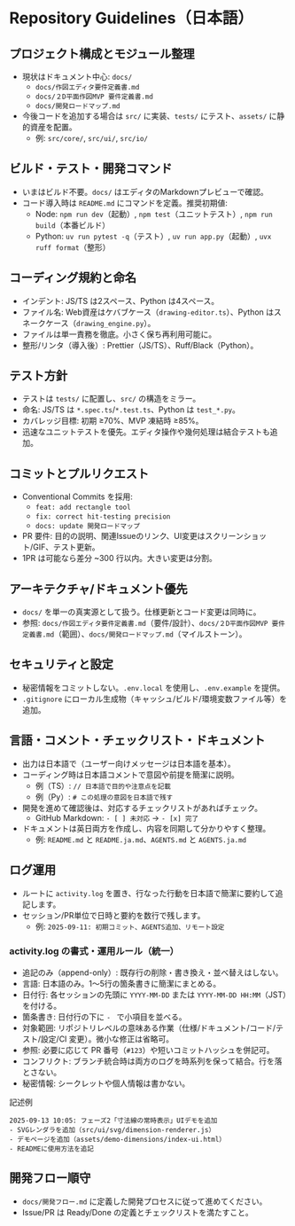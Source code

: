 # Repository Guidelines（日本語）

## プロジェクト構成とモジュール整理
- 現状はドキュメント中心: `docs/`
  - `docs/作図エディタ要件定義書.md`
  - `docs/２D平面作図MVP 要件定義書.md`
  - `docs/開発ロードマップ.md`
- 今後コードを追加する場合は `src/` に実装、`tests/` にテスト、`assets/` に静的資産を配置。
  - 例: `src/core/`, `src/ui/`, `src/io/`

## ビルド・テスト・開発コマンド
- いまはビルド不要。`docs/` はエディタのMarkdownプレビューで確認。
- コード導入時は `README.md` にコマンドを定義。推奨初期値:
  - Node: `npm run dev`（起動）, `npm test`（ユニットテスト）, `npm run build`（本番ビルド）
  - Python: `uv run pytest -q`（テスト）, `uv run app.py`（起動）, `uvx ruff format`（整形）

## コーディング規約と命名
- インデント: JS/TS は2スペース、Python は4スペース。
- ファイル名: Web資産はケバブケース（`drawing-editor.ts`）、Python はスネークケース（`drawing_engine.py`）。
- ファイルは単一責務を徹底。小さく保ち再利用可能に。
- 整形/リンタ（導入後）: Prettier（JS/TS）、Ruff/Black（Python）。

## テスト方針
- テストは `tests/` に配置し、`src/` の構造をミラー。
- 命名: JS/TS は `*.spec.ts`/`*.test.ts`、Python は `test_*.py`。
- カバレッジ目標: 初期 ≥70%、MVP 凍結時 ≥85%。
- 迅速なユニットテストを優先。エディタ操作や幾何処理は結合テストも追加。

## コミットとプルリクエスト
- Conventional Commits を採用:
  - `feat: add rectangle tool`
  - `fix: correct hit-testing precision`
  - `docs: update 開発ロードマップ`
- PR 要件: 目的の説明、関連Issueのリンク、UI変更はスクリーンショット/GIF、テスト更新。
- 1PR は可能なら差分 ~300 行以内。大きい変更は分割。

## アーキテクチャ/ドキュメント優先
- `docs/` を単一の真実源として扱う。仕様更新とコード変更は同時に。
- 参照: `docs/作図エディタ要件定義書.md`（要件/設計）、`docs/２D平面作図MVP 要件定義書.md`（範囲）、`docs/開発ロードマップ.md`（マイルストーン）。

## セキュリティと設定
- 秘密情報をコミットしない。`.env.local` を使用し、`.env.example` を提供。
- `.gitignore` にローカル生成物（キャッシュ/ビルド/環境変数ファイル等）を追加。

## 言語・コメント・チェックリスト・ドキュメント
- 出力は日本語で（ユーザー向けメッセージは日本語を基本）。
- コーディング時は日本語コメントで意図や前提を簡潔に説明。
  - 例（TS）: `// 日本語で目的や注意点を記載`
  - 例（Py）: `# この処理の意図を日本語で残す`
- 開発を進めて確認後は、対応するチェックリストがあればチェック。
  - GitHub Markdown: `- [ ] 未対応` → `- [x] 完了`
- ドキュメントは英日両方を作成し、内容を同期して分かりやすく整理。
  - 例: `README.md` と `README.ja.md`、`AGENTS.md` と `AGENTS.ja.md`

## ログ運用
- ルートに `activity.log` を置き、行なった行動を日本語で簡潔に要約して追記します。
- セッション/PR単位で日時と要約を数行で残します。
  - 例: `2025-09-11: 初期コミット、AGENTS追加、リモート設定`

### activity.log の書式・運用ルール（統一）
- 追記のみ（append-only）: 既存行の削除・書き換え・並べ替えはしない。
- 言語: 日本語のみ。1〜5行の箇条書きに簡潔にまとめる。
- 日付行: 各セッションの先頭に `YYYY-MM-DD` または `YYYY-MM-DD HH:MM`（JST）を付ける。
- 箇条書き: 日付行の下に `- ` で小項目を並べる。
- 対象範囲: リポジトリレベルの意味ある作業（仕様/ドキュメント/コード/テスト/設定/CI 変更）。微小な修正は省略可。
- 参照: 必要に応じて PR 番号（`#123`）や短いコミットハッシュを併記可。
- コンフリクト: ブランチ統合時は両方のログを時系列を保って結合。行を落とさない。
- 秘密情報: シークレットや個人情報は書かない。

記述例
```
2025-09-13 10:05: フェーズ2「寸法線の常時表示」UIデモを追加
- SVGレンダラを追加（src/ui/svg/dimension-renderer.js）
- デモページを追加（assets/demo-dimensions/index-ui.html）
- READMEに使用方法を追記
```

## 開発フロー順守
- `docs/開発フロー.md` に定義した開発プロセスに従って進めてください。
- Issue/PR は Ready/Done の定義とチェックリストを満たすこと。
